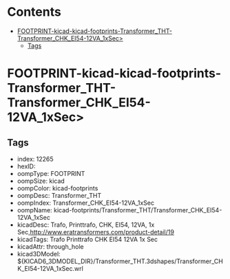 



Contents
========

* [FOOTPRINT-kicad-kicad-footprints-Transformer_THT-Transformer_CHK_EI54-12VA_1xSec>](#footprint-kicad-kicad-footprints-transformer_tht-transformer_chk_ei54-12va_1xsec)
	* [Tags](#tags)

# FOOTPRINT-kicad-kicad-footprints-Transformer_THT-Transformer_CHK_EI54-12VA_1xSec>

## Tags

- index: 12265
- hexID: 
- oompType: FOOTPRINT
- oompSize: kicad
- oompColor: kicad-footprints
- oompDesc: Transformer_THT
- oompIndex: Transformer_CHK_EI54-12VA_1xSec
- oompName: kicad-footprints/Transformer_THT/Transformer_CHK_EI54-12VA_1xSec
- kicadDesc: Trafo, Printtrafo, CHK, EI54, 12VA, 1x Sec,http://www.eratransformers.com/product-detail/19
- kicadTags: Trafo Printtrafo CHK EI54 12VA 1x Sec
- kicadAttr: through_hole
- kicad3DModel: ${KICAD6_3DMODEL_DIR}/Transformer_THT.3dshapes/Transformer_CHK_EI54-12VA_1xSec.wrl

